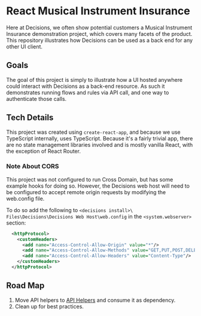 # React Musical Instrument Insurance

Here at Decisions, we often show potential customers a Musical Instrument Insurance
demonstration project, which covers many facets of the product. This repository
illustrates how Decisions can be used as a back end for any other UI client.

## Goals

The goal of this project is simply to illustrate how a UI hosted anywhere could interact
with Decisions as a back-end resource. As such it demonstrates running flows and rules
via API call, and one way to authenticate those calls.

## Tech Details

This project was created using `create-react-app`, and because we use TypeScript
internally, uses TypeScript. Because it's a fairly trivial app, there are no
state management libraries involved and is mostly vanilla React, with the exception
of React Router.

### Note About CORS

This project was not configured to run Cross Domain, but has some example hooks
for doing so. However, the Decisions web host will need to be configured to accept
remote origin requests by modifying the web.config file.

To do so add the following to `<decisions install>\ Files\Decisions\Decisions Web Host\web.config` in the `<system.webserver>` section:

```xml
  <httpProtocol>
    <customHeaders>
      <add name="Access-Control-Allow-Origin" value="*"/>
      <add name="Access-Control-Allow-Methods" value="GET,PUT,POST,DELETE,OPTIONS"/>
      <add name="Access-Control-Allow-Headers" value="Content-Type"/>
    </customHeaders>
  </httpProtocol>
```

## Road Map

1. Move API helpers to [API Helpers](https://github.com/decisions-com/api-helpers) and consume it as dependency.
1. Clean up for best practices.
